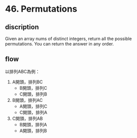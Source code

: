 # 46. Permutations
## discription
Given an array nums of distinct integers, return all the possible permutations. You can return the answer in any order.

## flow
以排列ABC為例：
1. A開頭，排列BC
    - B開頭，排列C
    - C開頭，排列B
2. B開頭，排列AC
    - A開頭，排列C
    - C開頭，排列A
3. C開頭，排列AB
    - B開頭，排列A
    - A開頭，排列B
  
